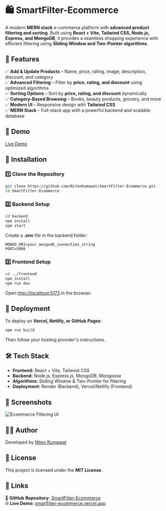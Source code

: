 # 🛍️ SmartFilter-Ecommerce  

A modern **MERN stack** e-commerce platform with **advanced product filtering and sorting**. Built using **React + Vite, Tailwind CSS, Node.js, Express, and MongoDB**, it provides a seamless shopping experience with efficient filtering using **Sliding Window and Two-Pointer algorithms**.  

## 🚀 Features  

✅ **Add & Update Products** – Name, price, rating, image, description, discount, and category  
✅ **Advanced Filtering** – Filter by **price, rating, and discount** using optimized algorithms  
✅ **Sorting Options** – Sort by **price, rating, and discount** dynamically  
✅ **Category-Based Browsing** – Books, beauty products, grocery, and more  
✅ **Modern UI** – Responsive design with **Tailwind CSS**  
✅ **MERN Stack** – Full-stack app with a powerful backend and scalable database  

## 🎥 Demo  

[Live Demo](https://smartfilter-ecommerce.vercel.app)  

## 📂 Installation  

### 1️⃣ Clone the Repository  
```sh  
git clone https://github.com/NitenKumawat/SmartFilter-Ecommerce.git  
cd SmartFilter-Ecommerce  
```  

### 2️⃣ Backend Setup  
```sh  
cd backend  
npm install  
npm start  
```  
Create a **.env** file in the backend folder:  
```env  
MONGO_URI=your_mongodb_connection_string  
PORT=5900  
```  

### 3️⃣ Frontend Setup  
```sh  
cd ../frontend  
npm install  
npm run dev  
```  
Open [http://localhost:5173](http://localhost:5173) in the browser.  

## 🚀 Deployment  

To deploy on **Vercel, Netlify, or GitHub Pages**:  
```sh  
npm run build  
```  
Then follow your hosting provider's instructions.  

## 🛠️ Tech Stack  

- **Frontend:** React + Vite, Tailwind CSS  
- **Backend:** Node.js, Express.js, MongoDB, Mongoose  
- **Algorithms:** Sliding Window & Two-Pointer for filtering  
- **Deployment:** Render (Backend), Vercel/Netlify (Frontend)  

## 📸 Screenshots  

![Ecommerce Filtering UI](https://your-image-link.png)  

## 👨‍💻 Author  

Developed by [Niten Kumawat](https://github.com/NitenKumawat)  

## 📜 License  

This project is licensed under the **MIT License**.  

## 🔗 Links  

📂 **GitHub Repository:** [SmartFilter-Ecommerce](https://github.com/NitenKumawat/SmartFilter-Ecommerce)  
🌐 **Live Demo:** [smartfilter-ecommerce.vercel.app](https://smartfilter-ecommerce.vercel.app)  
